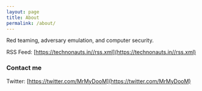 ```yaml
---
layout: page
title: About
permalink: /about/
---
```


Red teaming, adversary emulation, and computer security.

RSS Feed: [https://technonauts.in//rss.xml](https://technonauts.in//rss.xml)

### Contact me

Twitter: [https://twitter.com/MrMyDooM](https://twitter.com/MrMyDooM)

